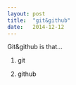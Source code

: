 ```yaml
---
layout: post
title:  "git&github"
date:   2014-12-12
---
```



<p class="intro"><span class="dropcap">G</span>it&github is that...<p>

1. git

2. github